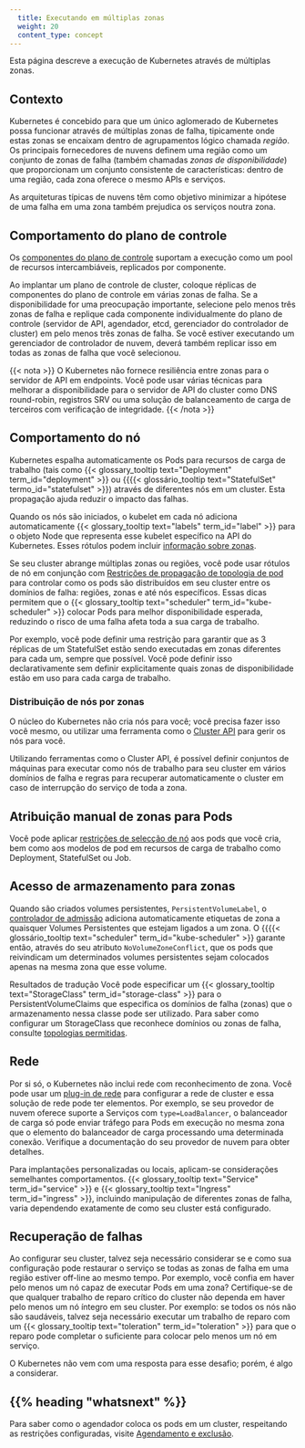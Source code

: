 ```yaml
---
  title: Executando em múltiplas zonas
  weight: 20
  content_type: concept
---
```


<!-- overview -->

Esta página descreve a execução de Kubernetes através de múltiplas zonas.

<!-- body -->

## Contexto

Kubernetes é concebido para que um único aglomerado de Kubernetes possa funcionar através de múltiplas zonas de falha, tipicamente onde estas zonas se encaixam dentro de agrupamentos lógico chamada _região_. Os principais fornecedores de nuvens definem uma região como um conjunto de zonas de falha (também chamadas _zonas de disponibilidade_) que proporcionam um conjunto consistente de características: dentro de uma região, cada zona oferece o mesmo APIs e serviços.

As arquiteturas típicas de nuvens têm como objetivo minimizar a hipótese de uma falha em uma zona também prejudica os serviços noutra zona.

## Comportamento do plano de controle

Os [componentes do plano de controle](/docs/concepts/overview/components/#control-plane-components) suportam a execução como um pool de recursos intercambiáveis, replicados por
componente.

Ao implantar um plano de controle de cluster, coloque réplicas de componentes do plano de controle em várias zonas de falha. Se a disponibilidade for uma preocupação importante, selecione pelo menos três zonas de falha e replique cada componente individualmente do plano de controle (servidor de API, agendador, etcd, gerenciador do controlador de cluster) em pelo menos três zonas de falha. Se você estiver executando um gerenciador de controlador de nuvem, deverá também replicar isso em todas as zonas de falha que você selecionou.

{{< nota >}}
O Kubernetes não fornece resiliência entre zonas para o servidor de API em endpoints. Você pode usar várias técnicas para melhorar a disponibilidade para o servidor de API do cluster como DNS round-robin, registros SRV ou
uma solução de balanceamento de carga de terceiros com verificação de integridade.
{{< /nota >}}

## Comportamento do nó

Kubernetes espalha automaticamente os Pods para
recursos de carga de trabalho (tais como {{< glossary_tooltip text="Deployment" term_id="deployment" >}} ou {{{{< glossário_tooltip text="StatefulSet" termo_id="statefulset" >}}) através de diferentes nós em um cluster. Esta propagação ajuda
reduzir o impacto das falhas.

Quando os nós são iniciados, o kubelet em cada nó adiciona automaticamente {{< glossary_tooltip text="labels" term_id="label" >}} para o objeto Node que representa esse kubelet específico na API do Kubernetes. Esses rótulos podem incluir [informação sobre zonas](/docs/reference/labels-annotations-taints/#topologykubernetesiozone).

Se seu cluster abrange múltiplas zonas ou regiões, você pode usar rótulos de nó em conjunção com [Restrições de propagação de topologia de pod](/docs/concepts/workloads/pods/pod-topology-spread-constraints/) para controlar como os pods são distribuídos em seu cluster entre os domínios de falha: regiões, zonas e até nós específicos.
Essas dicas permitem que o {{< glossary_tooltip text="scheduler" term_id="kube-scheduler" >}} colocar Pods para melhor disponibilidade esperada, reduzindo o risco de uma falha afeta toda a sua carga de trabalho.

Por exemplo, você pode definir uma restrição para garantir que as 3 réplicas de um StatefulSet estão sendo executadas em zonas diferentes para cada um, sempre que possível. Você pode definir isso declarativamente sem definir explicitamente quais zonas de disponibilidade estão em uso para cada carga de trabalho.

### Distribuição de nós por zonas

O núcleo do Kubernetes não cria nós para você; você precisa fazer isso você mesmo, ou utilizar uma ferramenta como o [Cluster API](https://cluster-api.sigs.k8s.io/) para
gerir os nós para você.

Utilizando ferramentas como o Cluster API, é possível definir conjuntos de máquinas para executar como nós de trabalho para seu cluster em vários domínios de falha e regras para recuperar automaticamente o cluster em caso de interrupção do serviço de toda a zona.

## Atribuição manual de zonas para Pods

Você pode aplicar [restrições de selecção de nó](/docs/concepções/concepções/cheduling-eviction/assign-pod-node-node/#nodeselector) aos pods que você cria, bem como aos modelos de pod em recursos de carga de trabalho como Deployment, StatefulSet ou Job.

## Acesso de armazenamento para zonas

Quando são criados volumes persistentes, `PersistentVolumeLabel`, o [controlador de admissão](/docs/reference/access-authn-authz/admission-controllers/) adiciona automaticamente etiquetas de zona a quaisquer Volumes Persistentes que estejam ligados a um
zona. O {{{{< glossário_tooltip text="scheduler" term_id="kube-scheduler" >}} garante então, através do seu atributo `NoVolumeZoneConflict`, que os pods que reivindicam um determinados volumes persistentes sejam colocados apenas na mesma zona que esse volume.

Resultados de tradução
Você pode especificar um {{< glossary_tooltip text="StorageClass" term_id="storage-class" >}} para o PersistentVolumeClaims que especifica os domínios de falha (zonas) que o armazenamento nessa classe pode ser utilizado. Para saber como configurar um StorageClass que reconhece domínios ou zonas de falha,
consulte [topologias permitidas](/docs/concepts/storage/storage-classes/#allowed-topologies).

## Rede

Por si só, o Kubernetes não inclui rede com reconhecimento de zona. Você pode usar um [plug-in de rede](/docs/concepts/extend-kubernetes/compute-storage-net/network-plugins/) para configurar a rede de cluster e essa solução de rede pode ter elementos. Por exemplo, se seu provedor de nuvem oferece suporte a Serviços com `type=LoadBalancer`, o balanceador de carga só pode enviar tráfego para Pods em execução no mesma zona que o elemento do balanceador de carga processando uma determinada conexão. Verifique a documentação do seu provedor de nuvem para obter detalhes.

Para implantações personalizadas ou locais, aplicam-se considerações semelhantes comportamentos. {{< glossary_tooltip text="Service" term_id="service" >}} e {{< glossary_tooltip text="Ingress" term_id="ingress" >}}, incluindo manipulação de diferentes zonas de falha, varia dependendo exatamente de como seu cluster está configurado.

## Recuperação de falhas

Ao configurar seu cluster, talvez seja necessário considerar se e como sua configuração pode restaurar o serviço se todas as zonas de falha em uma região estiver off-line ao mesmo tempo. Por exemplo, você confia em haver pelo menos um nó capaz de executar Pods em uma zona? Certifique-se de que qualquer trabalho de reparo crítico do cluster não dependa em haver pelo menos um nó íntegro em seu cluster. Por exemplo: se todos os nós não são saudáveis, talvez seja necessário executar um trabalho de reparo com um {{< glossary_tooltip text="toleration" term_id="toleration" >}} para que o reparo pode completar o suficiente para colocar pelo menos um nó em serviço.

O Kubernetes não vem com uma resposta para esse desafio; porém, é algo a considerar.

## {{% heading "whatsnext" %}}

Para saber como o agendador coloca os pods em um cluster, respeitando as restrições configuradas,
visite [Agendamento e exclusão](/docs/concepts/scheduling-eviction/).
